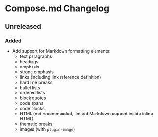 # Compose.md Changelog

## Unreleased

### Added

- Add support for Markdown formatting elements:
  - text paragraphs
  - headings
  - emphasis
  - strong emphasis
  - links (including link reference definition)
  - hard line breaks
  - bullet lists
  - ordered lists
  - block quotes
  - code spans
  - code blocks
  - HTML (not recommended, limited Markdown support inside inline HTML)
  - thematic breaks
  - images (with `plugin-image`)
